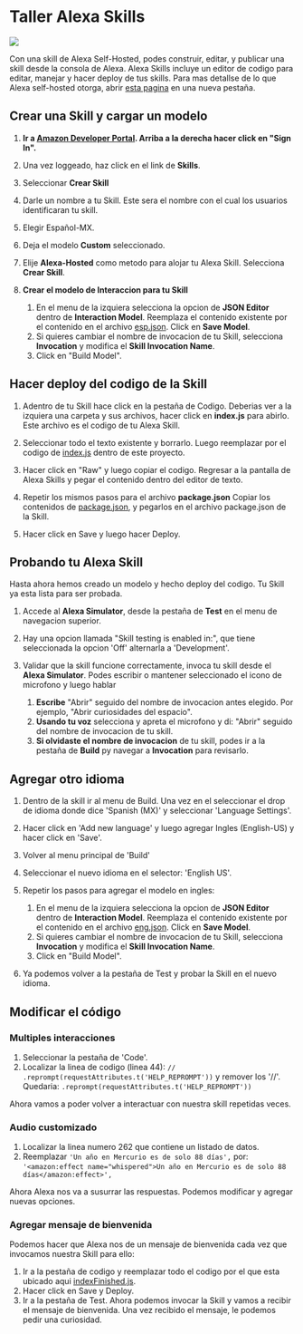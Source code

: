 # Taller Alexa Skills
<img src="https://m.media-amazon.com/images/G/01/mobile-apps/dex/alexa/alexa-skills-kit/tutorials/quiz-game/header._TTH_.png" />


Con una skill de Alexa Self-Hosted, podes construir, editar, y publicar una skill desde la consola de Alexa.
Alexa Skills incluye un editor de codigo para editar, manejar y hacer deploy de tus skills.
Para mas detallse de lo que Alexa self-hosted otorga, abrir [esta pagina](https://developer.amazon.com/docs/hosted-skills/build-a-skill-end-to-end-using-an-alexa-hosted-skill.html) en una nueva pestaña.

## Crear una Skill y cargar un modelo
1.  **Ir a [Amazon Developer Portal](http://developer.amazon.com/alexa?&sc_category=Owned&sc_channel=RD&sc_campaign=Evangelism2018&sc_publisher=github&sc_content=Survey&sc_detail=fact-nodejs-V2_GUI-1&sc_funnel=Convert&sc_country=WW&sc_medium=Owned_RD_Evangelism2018_github_Survey_fact-nodejs-V2_GUI-1_Convert_WW_beginnersdevs&sc_segment=beginnersdevs).  Arriba a la derecha hacer click en "Sign In".**

2.  Una vez loggeado, haz click en el link de **Skills**.

3.   Seleccionar **Crear Skill**

4. Darle un nombre a tu Skill. Este sera el nombre con el cual los usuarios identificaran tu skill.

5. Elegir Español-MX.

6. Deja el modelo **Custom** seleccionado.

7. Elije **Alexa-Hosted** como metodo para alojar tu Alexa Skill.  Selecciona **Crear Skill**.

8. **Crear el modelo de Interaccion para tu Skill**
	1. En el menu de la izquiera selecciona la opcion de **JSON Editor** dentro de **Interaction Model**. Reemplaza el contenido existente por el contenido en el archivo [esp.json](/models/esp.json). Click en **Save Model**.
    2. Si quieres cambiar el nombre de invocacion de tu Skill, selecciona **Invocation** y modifica el **Skill Invocation Name**. 
    3. Click en "Build Model".
    

## Hacer deploy del codigo de la Skill

1.  Adentro de tu Skill hace click en la pestaña de Codigo.
Deberias ver a la izquiera una carpeta y sus archivos, hacer click en **index.js** para abirlo. Este archivo es el codigo de tu Alexa Skill.

2. Seleccionar todo el texto existente y borrarlo. Luego reemplazar por el codigo de [index.js](index.js) dentro de este proyecto.

4. Hacer click en "Raw" y luego copiar el codigo. Regresar a la pantalla de Alexa Skills y pegar el contenido dentro del editor de texto.

5. Repetir los mismos pasos para el archivo **package.json** Copiar los contenidos de [package.json](package.json), y pegarlos en el archivo package.json de la Skill.

6. Hacer click en Save y luego hacer Deploy.


## Probando tu Alexa Skill

Hasta ahora hemos creado un modelo y hecho deploy del codigo. Tu Skill ya esta lista para ser probada.

1. Accede al  **Alexa Simulator**, desde la pestaña de **Test** en el menu de navegacion superior. 

2. Hay una opcion llamada "Skill testing is enabled in:", que tiene seleccionada la opcion 'Off' alternarla a 'Development'.

3. Validar que la skill funcione correctamente, invoca tu skill desde el **Alexa Simulator**. Podes escribir o mantener seleccionado el icono de microfono y luego hablar
	1. **Escribe** "Abrir" seguido del nombre de invocacion antes elegido. Por ejemplo, "Abrir curiosidades del espacio".
	2. **Usando tu voz** selecciona y apreta el microfono y di: "Abrir" seguido del nombre de invocacion de tu skill.
	3. **Si olvidaste el nombre de invocacion** de tu skill, podes ir a la pestaña de **Build** py navegar a **Invocation** para revisarlo.
	

## Agregar otro idioma

1.  Dentro de la skill ir al menu de Build. Una vez en el seleccionar el drop de idioma donde dice 'Spanish (MX)' y seleccionar 'Language Settings'.

2. Hacer click en 'Add new language' y luego agregar Ingles (English-US) y hacer click en 'Save'.

3. Volver al menu principal de 'Build'

4. Seleccionar el nuevo idioma en el selector: 'English US'.

5. Repetir los pasos para agregar el modelo en ingles:
	1. En el menu de la izquiera selecciona la opcion de **JSON Editor** dentro de **Interaction Model**. Reemplaza el contenido existente por el contenido en el archivo [eng.json](/models/eng.json). Click en **Save Model**.
    2. Si quieres cambiar el nombre de invocacion de tu Skill, selecciona **Invocation** y modifica el **Skill Invocation Name**. 
    3. Click en "Build Model".
    
6. Ya podemos volver a la pestaña de Test y probar la Skill en el nuevo idioma.


## Modificar el código

### Multiples interacciones

1. Seleccionar la pestaña de 'Code'.
2. Localizar la linea de codigo (linea 44): `// .reprompt(requestAttributes.t('HELP_REPROMPT'))` y remover los '//'. Quedaria: `.reprompt(requestAttributes.t('HELP_REPROMPT'))`

Ahora vamos a poder volver a interactuar con nuestra skill repetidas veces.

### Audio customizado

1. Localizar la linea numero 262 que contiene un listado de datos.
2. Reemplazar `'Un año en Mercurio es de solo 88 días',` por: `'<amazon:effect name="whispered">Un año en Mercurio es de solo 88 días</amazon:effect>',`

Ahora Alexa nos va a susurrar las respuestas. Podemos modificar y agregar nuevas opciones.

### Agregar mensaje de bienvenida

Podemos hacer que Alexa nos de un mensaje de bienvenida cada vez que invocamos nuestra Skill para ello:

1. Ir a la pestaña de codigo y reemplazar todo el codigo por el que esta ubicado aqui [indexFinished.js](indexFinished.js).
2. Hacer click en Save y Deploy.
3. Ir a la pestaña de Test. Ahora podemos invocar la Skill y vamos a recibir el mensaje de bienvenida. Una vez recibido el mensaje, le podemos pedir una curiosidad.






